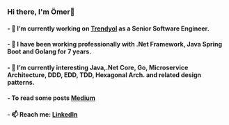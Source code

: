 ### Hi there, I'm Ömer👋
#### - 🔭 I’m currently working on [Trendyol](https://www.trendyol.com/) as a Senior Software Engineer.
#### - 🔭 I have been working professionally with .Net Framework, Java Spring Boot and Golang for 7 years.
#### - 🌱 I’m currently interesting Java,.Net Core, Go, Microservice Architecture, DDD, EDD, TDD, Hexagonal Arch. and related design patterns.
#### - To read some posts [Medium](https://medium.com/@ceylanomer)
#### - 📫 Reach me: [LinkedIn](https://www.linkedin.com/in/ceylanomer/)

<!--
**ceylanomer/ceylanomer** is a ✨ _special_ ✨ repository because its `README.md` (this file) appears on your GitHub profile.

Here are some ideas to get you started:



- 👯 I’m looking to collaborate on ...
- 🤔 I’m looking for help with ...
- 💬 Ask me about ...
- 😄 Pronouns: ...
- ⚡ Fun fact: ...
-->
